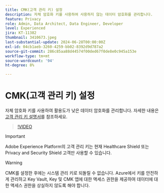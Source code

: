 ```yaml
---
title: CMK(고객 관리 키) 설정
description: 자체 암호화 키를 사용하여 사용하지 않는 데이터 암호화를 관리합니다.
feature: Privacy
role: Admin, Data Architect, Data Engineer, Developer
level: Experienced
jira: KT-11382
thumbnail: 3410673.jpeg
last-substantial-update: 2024-06-28T00:00:00Z
exl-id: 04cb1aeb-3260-4259-bb02-8392d9d787a2
source-git-commit: 286c85aa88d44574f00ded67f0de8e0c945a153e
workflow-type: tm+mt
source-wordcount: '94'
ht-degree: 8%

---
```


# CMK(고객 관리 키) 설정

자체 암호화 키를 사용하여 활용도가 낮은 데이터 암호화를 관리합니다. 자세한 내용은 [고객 관리 키 설명서](https://experienceleague.adobe.com/docs/experience-platform/landing/governance-privacy-security/customer-managed-keys.html)를 참조하세요.

>[!VIDEO](https://video.tv.adobe.com/v/3410673/?learn=on&enablevpops)

>[!IMPORTANT]
>
> Adobe Experience Platform의 고객 관리 키는 현재 Healthcare Shield 또는 Privacy and Security Shield 고객만 사용할 수 있습니다.

>[!WARNING]
>
>CMK를 설정한 후에는 시스템 관리 키로 되돌릴 수 없습니다. Azure에서 키를 안전하게 관리하고 Key Vault, Key 및 CMK 앱에 대한 액세스 권한을 제공하여 데이터에 대한 액세스 권한을 상실하지 않도록 해야 합니다.
